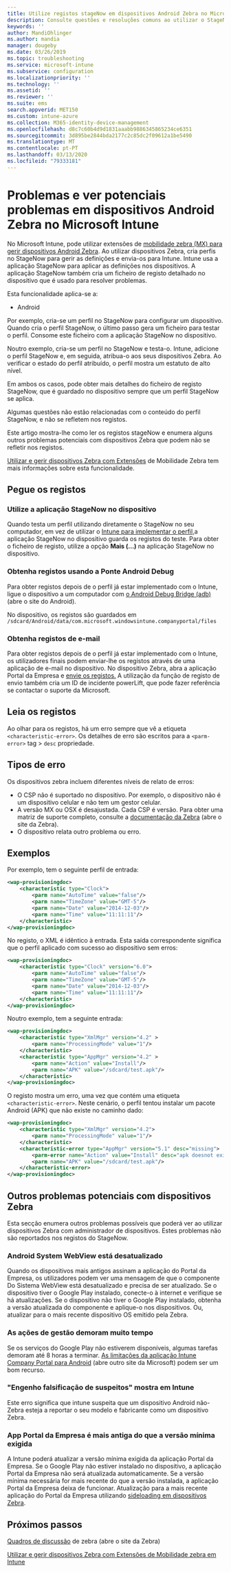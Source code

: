 ```yaml
---
title: Utilize registos stageNow em dispositivos Android Zebra no Microsoft Intune - Azure Microsoft Docs
description: Consulte questões e resoluções comuns ao utilizar o StageNow em dispositivos Android com o Microsoft Intune. Também aprenda a obter registos e veja exemplos de como ler os registos para o sucesso ou erros.
keywords: ''
author: MandiOhlinger
ms.author: mandia
manager: dougeby
ms.date: 03/26/2019
ms.topic: troubleshooting
ms.service: microsoft-intune
ms.subservice: configuration
ms.localizationpriority: ''
ms.technology: ''
ms.assetid: ''
ms.reviewer: ''
ms.suite: ems
search.appverid: MET150
ms.custom: intune-azure
ms.collection: M365-identity-device-management
ms.openlocfilehash: d8c7c60b4d9d1831aaabb9886345865234ce6351
ms.sourcegitcommit: 3d895be2844bda2177c2c85dc2f09612a1be5490
ms.translationtype: MT
ms.contentlocale: pt-PT
ms.lasthandoff: 03/13/2020
ms.locfileid: "79333181"
---
```

# <a name="troubleshoot-and-see-potential-issues-on-android-zebra-devices-in-microsoft-intune"></a>Problemas e ver potenciais problemas em dispositivos Android Zebra no Microsoft Intune



No Microsoft Intune, pode utilizar extensões de [mobilidade zebra (MX) para gerir dispositivos Android Zebra](android-zebra-mx-overview.md). Ao utilizar dispositivos Zebra, cria perfis no StageNow para gerir as definições e envia-os para Intune. Intune usa a aplicação StageNow para aplicar as definições nos dispositivos. A aplicação StageNow também cria um ficheiro de registo detalhado no dispositivo que é usado para resolver problemas.

Esta funcionalidade aplica-se a:

- Android

Por exemplo, cria-se um perfil no StageNow para configurar um dispositivo. Quando cria o perfil StageNow, o último passo gera um ficheiro para testar o perfil. Consome este ficheiro com a aplicação StageNow no dispositivo.

Noutro exemplo, cria-se um perfil no StageNow e testa-o. Intune, adicione o perfil StageNow e, em seguida, atribua-o aos seus dispositivos Zebra. Ao verificar o estado do perfil atribuído, o perfil mostra um estatuto de alto nível.

Em ambos os casos, pode obter mais detalhes do ficheiro de registo StageNow, que é guardado no dispositivo sempre que um perfil StageNow se aplica.

Algumas questões não estão relacionadas com o conteúdo do perfil StageNow, e não se refletem nos registos.

Este artigo mostra-lhe como ler os registos stageNow e enumera alguns outros problemas potenciais com dispositivos Zebra que podem não se refletir nos registos.

[Utilizar e gerir dispositivos Zebra com Extensões](android-zebra-mx-overview.md) de Mobilidade Zebra tem mais informações sobre esta funcionalidade.

## <a name="get-the-logs"></a>Pegue os registos

### <a name="use-the-stagenow-app-on-the-device"></a>Utilize a aplicação StageNow no dispositivo
Quando testa um perfil utilizando diretamente o StageNow no seu computador, em vez de utilizar o [Intune para implementar o perfil,](android-zebra-mx-overview.md#step-4-create-a-device-management-profile-in-stagenow)a aplicação StageNow no dispositivo guarda os registos do teste. Para obter o ficheiro de registo, utilize a opção **Mais (...)** na aplicação StageNow no dispositivo.

### <a name="get-logs-using-android-debug-bridge"></a>Obtenha registos usando a Ponte Android Debug
Para obter registos depois de o perfil já estar implementado com o Intune, ligue o dispositivo a um computador com [o Android Debug Bridge (adb)](https://developer.android.com/studio/command-line/adb) (abre o site do Android).

No dispositivo, os registos são guardados em `/sdcard/Android/data/com.microsoft.windowsintune.companyportal/files`

### <a name="get-logs-from-email"></a>Obtenha registos de e-mail
Para obter registos depois de o perfil já estar implementado com o Intune, os utilizadores finais podem enviar-lhe os registos através de uma aplicação de e-mail no dispositivo. No dispositivo Zebra, abra a aplicação Portal da Empresa e [envie os registos.](https://docs.microsoft.com/user-help/send-logs-to-your-it-admin-by-email-android) A utilização da função de registo de envio também cria um ID de incidente powerLift, que pode fazer referência se contactar o suporte da Microsoft.

## <a name="read-the-logs"></a>Leia os registos

Ao olhar para os registos, há um erro sempre que vê a etiqueta `<characteristic-error>`. Os detalhes de erro são escritos para a `<parm-error>` tag > `desc` propriedade.

## <a name="error-types"></a>Tipos de erro

Os dispositivos zebra incluem diferentes níveis de relato de erros:

- O CSP não é suportado no dispositivo. Por exemplo, o dispositivo não é um dispositivo celular e não tem um gestor celular.
- A versão MX ou OSX é desajustada. Cada CSP é versão. Para obter uma matriz de suporte completo, consulte a [documentação da Zebra](http://techdocs.zebra.com/mx/) (abre o site da Zebra).
- O dispositivo relata outro problema ou erro.

## <a name="examples"></a>Exemplos

Por exemplo, tem o seguinte perfil de entrada:

```xml
<wap-provisioningdoc>
    <characteristic type="Clock">
        <parm name="AutoTime" value="false"/>
        <parm name="TimeZone" value="GMT-5"/>
        <parm name="Date" value="2014-12-03"/>
        <parm name="Time" value="11:11:11"/>
    </characteristic>
</wap-provisioningdoc>
```

No registo, o XML é idêntico à entrada. Esta saída correspondente significa que o perfil aplicado com sucesso ao dispositivo sem erros:

```xml
<wap-provisioningdoc>
    <characteristic type="Clock" version="6.0">
        <parm name="AutoTime" value="false"/>
        <parm name="TimeZone" value="GMT-5"/>
        <parm name="Date" value="2014-12-03"/>
        <parm name="Time" value="11:11:11"/>
    </characteristic>
</wap-provisioningdoc>
```

Noutro exemplo, tem a seguinte entrada:

```xml
<wap-provisioningdoc>
    <characteristic type="XmlMgr" version="4.2" >
        <parm name="ProcessingMode" value="1"/>
    </characteristic>
    <characteristic type="AppMgr" version="4.2" >
        <parm name="Action" value="Install"/>
        <parm name="APK" value="/sdcard/test.apk"/>
    </characteristic>
</wap-provisioningdoc>
```

O registo mostra um erro, uma vez que contém uma etiqueta `<characteristic-error>`. Neste cenário, o perfil tentou instalar um pacote Android (APK) que não existe no caminho dado:

```xml
<wap-provisioningdoc>
    <characteristic type="XmlMgr" version="4.2">
        <parm name="ProcessingMode" value="1"/>
    </characteristic>
    <characteristic-error type="AppMgr" version="5.1" desc="missing">
        <parm-error name="Action" value="Install" desc="apk doesnot exist in the path"/>
        <parm name="APK" value="/sdcard/test.apk"/>
    </characteristic-error>
</wap-provisioningdoc>
```

## <a name="other-potential-issues-with-zebra-devices"></a>Outros problemas potenciais com dispositivos Zebra

Esta secção enumera outros problemas possíveis que poderá ver ao utilizar dispositivos Zebra com administrador de dispositivos. Estes problemas não são reportados nos registos do StageNow.

### <a name="android-system-webview-is-out-of-date"></a>Android System WebView está desatualizado

Quando os dispositivos mais antigos assinam a aplicação do Portal da Empresa, os utilizadores podem ver uma mensagem de que o componente Do Sistema WebView está desatualizado e precisa de ser atualizado. Se o dispositivo tiver o Google Play instalado, conecte-o à internet e verifique se há atualizações. Se o dispositivo não tiver o Google Play instalado, obtenha a versão atualizada do componente e aplique-o nos dispositivos. Ou, atualizar para o mais recente dispositivo OS emitido pela Zebra.

### <a name="management-actions-take-a-long-time"></a>As ações de gestão demoram muito tempo

Se os serviços do Google Play não estiverem disponíveis, algumas tarefas demoram até 8 horas a terminar. [As limitações da aplicação Intune Company Portal para Android](https://support.microsoft.com/help/3211588/limitations-of-intune-company-portal-app-for-android-in-china) (abre outro site da Microsoft) podem ser um bom recurso.

### <a name="device-spoofing-suspected-shows-in-intune"></a>"Engenho falsificação de suspeitos" mostra em Intune

Este erro significa que intune suspeita que um dispositivo Android não-Zebra esteja a reportar o seu modelo e fabricante como um dispositivo Zebra.

### <a name="company-portal-app-is-older-than-minimum-required-version"></a>App Portal da Empresa é mais antiga do que a versão mínima exigida

A Intune poderá atualizar a versão mínima exigida da aplicação Portal da Empresa. Se o Google Play não estiver instalado no dispositivo, a aplicação Portal da Empresa não será atualizada automaticamente. Se a versão mínima necessária for mais recente do que a versão instalada, a aplicação Portal da Empresa deixa de funcionar. Atualização para a mais recente aplicação do Portal da Empresa utilizando [sideloading em dispositivos Zebra](android-zebra-mx-overview.md#sideload-the-company-portal-app).

## <a name="next-steps"></a>Próximos passos

[Quadros de discussão](https://developer.zebra.com/community/home/discussions) de zebra (abre o site da Zebra)

[Utilizar e gerir dispositivos Zebra com Extensões de Mobilidade zebra em Intune](android-zebra-mx-overview.md)
